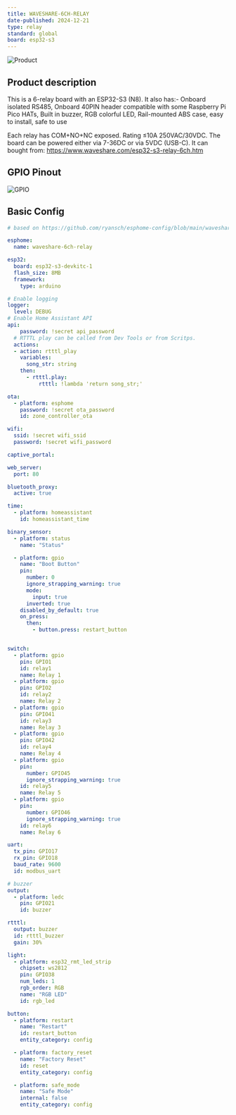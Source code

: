 ```yaml
---
title: WAVESHARE-6CH-RELAY
date-published: 2024-12-21
type: relay
standard: global
board: esp32-s3
---
```


![Product](./image1.jpg "Product Image")

## Product description

This is a 6-relay board with an ESP32-S3 (N8).
It also has:-
Onboard isolated RS485,
Onboard 40PIN header compatible with some Raspberry Pi Pico HATs,
Built in buzzer,
RGB colorful LED,
Rail-mounted ABS case, easy to install, safe to use

Each relay has COM+NO+NC exposed. Rating ≤10A 250VAC/30VDC.
The board can be powered either via 7-36DC or via 5VDC (USB-C).
It can bought from: https://www.waveshare.com/esp32-s3-relay-6ch.htm

## GPIO Pinout

![GPIO](./image2.jpg "GPIO Image")

## Basic Config

```yaml
# based on https://github.com/ryansch/esphome-config/blob/main/waveshare-esp32-s3-relay-6ch.yaml

esphome:
  name: waveshare-6ch-relay

esp32:
  board: esp32-s3-devkitc-1
  flash_size: 8MB
  framework:
    type: arduino

# Enable logging
logger:
  level: DEBUG
# Enable Home Assistant API
api:
    password: !secret api_password
  # RTTTL play can be called from Dev Tools or from Scritps.
  actions:
  - action: rtttl_play
    variables:
      song_str: string
    then:
      - rtttl.play:
          rtttl: !lambda 'return song_str;'

ota:
  - platform: esphome
    password: !secret ota_password
    id: zone_controller_ota

wifi:
  ssid: !secret wifi_ssid
  password: !secret wifi_password

captive_portal:

web_server:
  port: 80

bluetooth_proxy:
  active: true

time:
  - platform: homeassistant
    id: homeassistant_time

binary_sensor:
  - platform: status
    name: "Status"

  - platform: gpio
    name: "Boot Button"
    pin:
      number: 0
      ignore_strapping_warning: true
      mode:
        input: true
      inverted: true
    disabled_by_default: true
    on_press:
      then:
        - button.press: restart_button


switch:
  - platform: gpio
    pin: GPIO1
    id: relay1
    name: Relay 1
  - platform: gpio
    pin: GPIO2
    id: relay2
    name: Relay 2
  - platform: gpio
    pin: GPIO41
    id: relay3
    name: Relay 3
  - platform: gpio
    pin: GPIO42
    id: relay4
    name: Relay 4
  - platform: gpio
    pin:
      number: GPIO45
      ignore_strapping_warning: true
    id: relay5
    name: Relay 5
  - platform: gpio
    pin:
      number: GPIO46
      ignore_strapping_warning: true
    id: relay6
    name: Relay 6

uart:
  tx_pin: GPIO17
  rx_pin: GPIO18
  baud_rate: 9600
  id: modbus_uart

# buzzer
output:
  - platform: ledc
    pin: GPIO21
    id: buzzer

rtttl:
  output: buzzer
  id: rtttl_buzzer
  gain: 30%

light:
  - platform: esp32_rmt_led_strip
    chipset: ws2812
    pin: GPIO38
    num_leds: 1
    rgb_order: RGB
    name: "RGB LED"
    id: rgb_led

button:
  - platform: restart
    name: "Restart"
    id: restart_button
    entity_category: config

  - platform: factory_reset
    name: "Factory Reset"
    id: reset
    entity_category: config

  - platform: safe_mode
    name: "Safe Mode"
    internal: false
    entity_category: config
```
